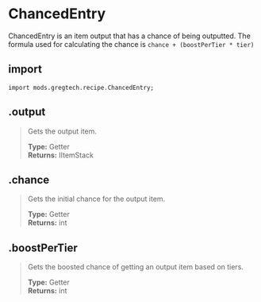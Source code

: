 # ChancedEntry
ChancedEntry is an item output that has a chance of being outputted. The formula used for calculating the chance is `chance + (boostPerTier * tier)`

## import
`import mods.gregtech.recipe.ChancedEntry;`

## .output
> Gets the output item.
>
> **Type:** Getter  
> **Returns:** IItemStack 

## .chance
> Gets the initial chance for the output item.
>
> **Type:** Getter  
> **Returns:** int

## .boostPerTier
> Gets the boosted chance of getting an output item based on tiers.
>
> **Type:** Getter  
> **Returns:** int